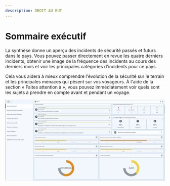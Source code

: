 ```yaml
---
description: DROIT AU BUT
---
```


# Sommaire exécutif

La synthèse donne un aperçu des incidents de sécurité passés et futurs dans le pays. Vous pouvez passer directement en revue les quatre derniers incidents, obtenir une image de la fréquence des incidents au cours des derniers mois et voir les principales catégories d'incidents pour ce pays.

Cela vous aidera à mieux comprendre l'évolution de la sécurité sur le terrain et les principales menaces qui pèsent sur vos voyageurs. À l'aide de la section « Faites attention à », vous pouvez immédiatement voir quels sont les sujets à prendre en compte avant et pendant un voyage.

![](../.gitbook/assets/p43-img01_axa.jpg)

